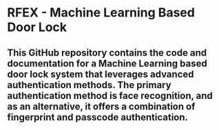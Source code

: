 # RFEX - Machine Learning Based Door Lock 
## This GitHub repository contains the code and documentation for a Machine Learning based door lock system that leverages advanced authentication methods. The primary authentication method is face recognition, and as an alternative, it offers a combination of fingerprint and passcode authentication.
